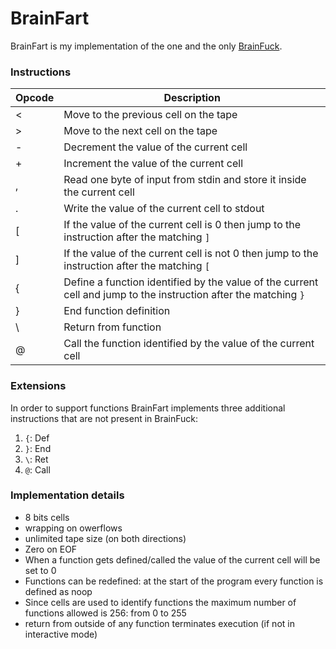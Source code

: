 # BrainFart

BrainFart is my implementation of the one and the only [BrainFuck](https://en.wikipedia.org/wiki/Brainfuck).

### Instructions

| Opcode | Description                                                                                                      |
|--------|------------------------------------------------------------------------------------------------------------------|
| <      | Move to the previous cell on the tape                                                                            |
| >      | Move to the next cell on the tape                                                                                |
| -      | Decrement the value of the current cell                                                                          |
| +      | Increment the value of the current cell                                                                          |
| ,      | Read one byte of input from stdin and store it inside the current cell                                           |
| .      | Write the value of the current cell to stdout                                                                    | 
| \[     | If the value of the current cell is 0 then jump to the instruction after the matching `]`                        |
| ]      | If the value of the current cell is not 0 then jump to the instruction after the matching `[`                    |
| {      | Define a function identified by the value of the current cell and jump to the instruction after the matching `}` |
| }      | End function definition                                                                                          |
| \\     | Return from function                                                                                             |
| @      | Call the function identified by the value of the current cell                                                    |

### Extensions

In order to support functions BrainFart implements three additional instructions that are not present in BrainFuck:
1. `{`: Def
2. `}`: End
3. `\`: Ret
4. `@`: Call

### Implementation details

- 8 bits cells
- wrapping on owerflows
- unlimited tape size (on both directions)
- Zero on EOF
- When a function gets defined/called the value of the current cell will be set to 0
- Functions can be redefined: at the start of the program every function is defined as noop
- Since cells are used to identify functions the maximum number of functions allowed is 256: from 0 to 255
- return from outside of any function terminates execution (if not in interactive mode)
